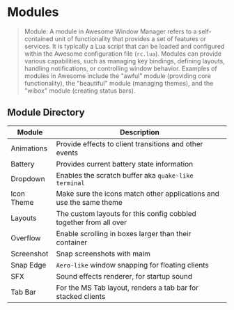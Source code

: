 # Modules

> Module: A module in Awesome Window Manager refers to a self-contained unit of functionality that provides a set of features or services. It is typically a Lua script that can be loaded and configured within the Awesome configuration file (`rc.lua`). Modules can provide various capabilities, such as managing key bindings, defining layouts, handling notifications, or controlling window behavior. Examples of modules in Awesome include the "awful" module (providing core functionality), the "beautiful" module (managing themes), and the "wibox" module (creating status bars).

## Module Directory

| Module     | Description                                                         |
| ---------- | ------------------------------------------------------------------- |
| Animations | Provide effects to client transitions and other events              |
| Battery    | Provides current battery state information                          |
| Dropdown   | Enables the scratch buffer aka `quake-like terminal`                |
| Icon Theme | Make sure the icons match other applications and use the same theme |
| Layouts    | The custom layouts for this config cobbled together from all over   |
| Overflow   | Enable scrolling in boxes larger than their container               |
| Screenshot | Snap screenshots with maim                                          |
| Snap Edge  | `Aero-like` window snapping for floating clients                    |
| SFX        | Sound effects renderer, for startup sound                           |
| Tab Bar    | For the MS Tab layout, renders a tab bar for stacked clients        |
